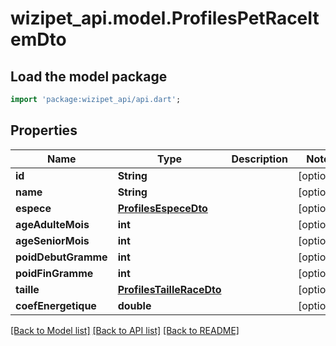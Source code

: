 # wizipet_api.model.ProfilesPetRaceItemDto

## Load the model package
```dart
import 'package:wizipet_api/api.dart';
```

## Properties
Name | Type | Description | Notes
------------ | ------------- | ------------- | -------------
**id** | **String** |  | [optional] 
**name** | **String** |  | [optional] 
**espece** | [**ProfilesEspeceDto**](ProfilesEspeceDto.md) |  | [optional] 
**ageAdulteMois** | **int** |  | [optional] 
**ageSeniorMois** | **int** |  | [optional] 
**poidDebutGramme** | **int** |  | [optional] 
**poidFinGramme** | **int** |  | [optional] 
**taille** | [**ProfilesTailleRaceDto**](ProfilesTailleRaceDto.md) |  | [optional] 
**coefEnergetique** | **double** |  | [optional] 

[[Back to Model list]](../README.md#documentation-for-models) [[Back to API list]](../README.md#documentation-for-api-endpoints) [[Back to README]](../README.md)



